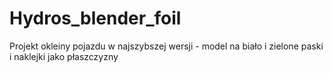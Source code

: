 # Hydros_blender_foil
Projekt okleiny pojazdu w najszybszej wersji - model na biało i zielone paski i naklejki jako płaszczyzny
